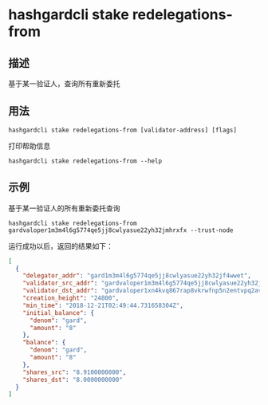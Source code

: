 # hashgardcli stake redelegations-from

## 描述

基于某一验证人，查询所有重新委托

## 用法

```
hashgardcli stake redelegations-from [validator-address] [flags]
```
打印帮助信息
```
hashgardcli stake redelegations-from --help
```

## 示例

基于某一验证人的所有重新委托查询
```
hashgardcli stake redelegations-from gardvaloper1m3m4l6g5774qe5jj8cwlyasue22yh32jmhrxfx --trust-node
```

运行成功以后，返回的结果如下：

```json
[
  {
    "delegator_addr": "gard1m3m4l6g5774qe5jj8cwlyasue22yh32jf4wwet",
    "validator_src_addr": "gardvaloper1m3m4l6g5774qe5jj8cwlyasue22yh32jmhrxfx",
    "validator_dst_addr": "gardvaloper1xn4kvq867rap8vkrwfnp5n2entvpq2avtd0ytq",
    "creation_height": "24800",
    "min_time": "2018-12-21T02:49:44.731658304Z",
    "initial_balance": {
      "denom": "gard",
      "amount": "8"
    },
    "balance": {
      "denom": "gard",
      "amount": "8"
    },
    "shares_src": "8.9100000000",
    "shares_dst": "8.0000000000"
  }
]

```
